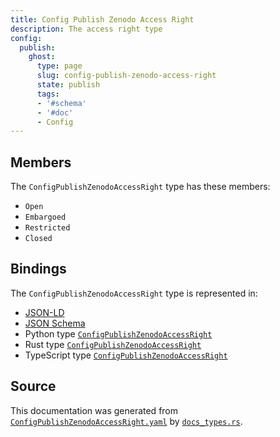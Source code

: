 ```yaml
---
title: Config Publish Zenodo Access Right
description: The access right type
config:
  publish:
    ghost:
      type: page
      slug: config-publish-zenodo-access-right
      state: publish
      tags:
      - '#schema'
      - '#doc'
      - Config
---
```


## Members

The `ConfigPublishZenodoAccessRight` type has these members:

- `Open`
- `Embargoed`
- `Restricted`
- `Closed`

## Bindings

The `ConfigPublishZenodoAccessRight` type is represented in:

- [JSON-LD](https://stencila.org/ConfigPublishZenodoAccessRight.jsonld)
- [JSON Schema](https://stencila.org/ConfigPublishZenodoAccessRight.schema.json)
- Python type [`ConfigPublishZenodoAccessRight`](https://github.com/stencila/stencila/blob/main/python/python/stencila/types/config_publish_zenodo_access_right.py)
- Rust type [`ConfigPublishZenodoAccessRight`](https://github.com/stencila/stencila/blob/main/rust/schema/src/types/config_publish_zenodo_access_right.rs)
- TypeScript type [`ConfigPublishZenodoAccessRight`](https://github.com/stencila/stencila/blob/main/ts/src/types/ConfigPublishZenodoAccessRight.ts)

## Source

This documentation was generated from [`ConfigPublishZenodoAccessRight.yaml`](https://github.com/stencila/stencila/blob/main/schema/ConfigPublishZenodoAccessRight.yaml) by [`docs_types.rs`](https://github.com/stencila/stencila/blob/main/rust/schema-gen/src/docs_types.rs).

